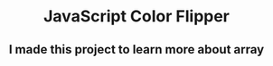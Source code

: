 <h1 align="center">JavaScript Color Flipper</h1>
<h2 align="center">I made this project to learn more about array</h2>